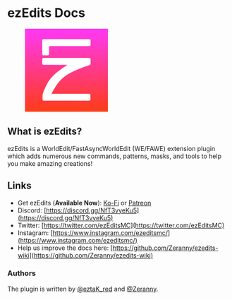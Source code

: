 # ezEdits Docs

<div align="left"><figure><img src=".gitbook/assets/logofinal5.png" alt="" width="188"><figcaption></figcaption></figure></div>

## What is ezEdits?

ezEdits is a WorldEdit/FastAsyncWorldEdit (WE/FAWE) extension plugin which adds numerous new commands, patterns, masks, and tools to help you make amazing creations!

## Links

* Get ezEdits (**Available Now**): [Ko-Fi](https://ko-fi.com/ezedits) or [Patreon](https://www.patreon.com/ezedits)
* Discord: [https://discord.gg/NfT3vyeKu5](https://discord.gg/NfT3vyeKu5)
* Twitter: [https://twitter.com/ezEditsMC](https://twitter.com/ezEditsMC)
* Instagram: [https://www.instagram.com/ezeditsmc/](https://www.instagram.com/ezeditsmc/)
* Help us improve the docs here: [https://github.com/Zeranny/ezedits-wiki](https://github.com/Zeranny/ezedits-wiki)

### Authors

The plugin is written by [@eztaK\_red](https://linktr.ee/eztak) and [@Zeranny](https://x.com/zeranny).
